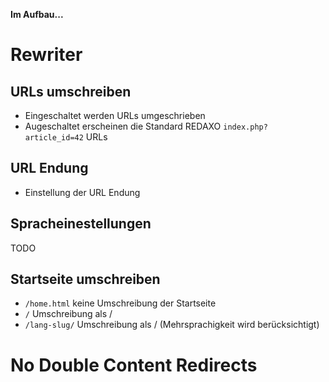 **Im Aufbau...**

Rewriter
========

URLs umschreiben
----------------

- Eingeschaltet werden URLs umgeschrieben
- Augeschaltet erscheinen die Standard REDAXO `index.php?article_id=42` URLs 

URL Endung
----------

- Einstellung der URL Endung

Spracheinestellungen
--------------------------

TODO

Startseite umschreiben
----------------------

- `/home.html` keine Umschreibung der Startseite
- `/` Umschreibung als /
- `/lang-slug/` Umschreibung als / (Mehrsprachigkeit wird berücksichtigt)


No Double Content Redirects
===========================
